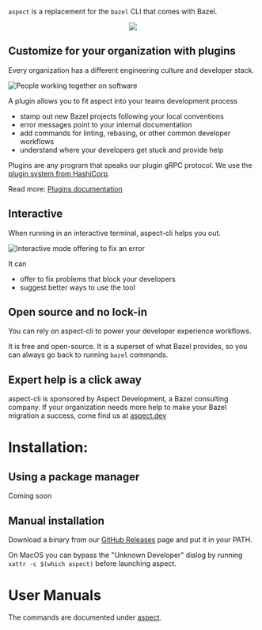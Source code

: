 `aspect` is a replacement for the `bazel` CLI that comes with Bazel.

<p align="center">
  <img src="/logo.png" style="max-width: 250px;height: auto;"/>
</p>

## Customize for your organization with plugins

Every organization has a different engineering culture and developer stack.

![People working together on software](/people.png)

A plugin allows you to fit aspect into your teams development process
- stamp out new Bazel projects following your local conventions
- error messages point to your internal documentation
- add commands for linting, rebasing, or other common developer workflows
- understand where your developers get stuck and provide help

Plugins are any program that speaks our plugin gRPC protocol. We use the [plugin system from HashiCorp](https://github.com/hashicorp/go-plugin).

Read more: [Plugins documentation](/help/topics/plugins)

## Interactive

When running in an interactive terminal, aspect-cli helps you out.

![Interactive mode offering to fix an error](/fix_visibility.png)

It can
- offer to fix problems that block your developers
- suggest better ways to use the tool

## Open source and no lock-in

You can rely on aspect-cli to power your developer experience workflows.

It is free and open-source. It is a superset of what Bazel provides,
so you can always go back to running `bazel` commands.

## Expert help is a click away

aspect-cli is sponsored by Aspect Development, a Bazel consulting company.
If your organization needs more help to make your Bazel migration a success,
come find us at [aspect.dev](https://aspect.dev)

# Installation:

## Using a package manager

Coming soon

## Manual installation

Download a binary from our [GitHub Releases] page and put it in your PATH.

On MacOS you can bypass the "Unknown Developer" dialog by running
`xattr -c $(which aspect)` before launching aspect.

# User Manuals

The commands are documented under [aspect](/aspect).

[Bazel]: http://bazel.build
[GitHub Releases]: https://github.com/aspect-dev/aspect-cli/releases
